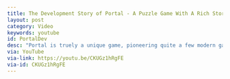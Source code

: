 ```yaml
---
title: The Development Story of Portal - A Puzzle Game With A Rich Story
layout: post
category: Video
keywords: youtube
id: PortalDev
desc: "Portal is truely a unique game, pioneering quite a few modern game concepts, especially for puzzle games, and it somehow incorporated a fair bit of lore into the entire package. How did they do it?"
via: YouTube
via-link: https://youtu.be/CKUGz1hRgFE
via-id: CKUGz1hRgFE
---
```


<script>
    window.location.replace("{{ page.via-link }}");
</script>